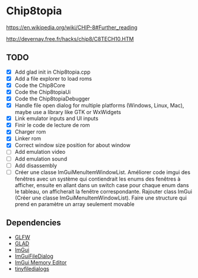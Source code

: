 # Chip8topia

https://en.wikipedia.org/wiki/CHIP-8#Further_reading

http://devernay.free.fr/hacks/chip8/C8TECH10.HTM

## TODO

- [x] Add glad init in Chip8topia.cpp
- [x] Add a file explorer to load roms
- [x] Code the Chip8Core
- [x] Code the Chip8topiaUi
- [x] Code the Chip8topiaDebugger
- [x] Handle file open dialog for multiple platforms (Windows, Linux, Mac), maybe use a library like GTK or WxWidgets
- [x] Link emulator inputs and UI inputs
- [x] Finir le code de lecture de rom
- [x] Charger rom
- [x] Linker rom
- [x] Correct window size position for about window
- [ ] Add emulation video
- [ ] Add emulation sound
- [ ] Add disassembly
- [ ] Créer une classe ImGuiMenuItemWindowList. Améliorer code imgui des fenêtres avec un système qui contiendrait les
  enums des fenêtres à afficher, ensuite en
  allant dans un switch case pour chaque enum dans le tableau, on afficherait la fenêtre correspondante. Rajouter class
  ImGui (Créer une classe ImGuiMenuItemWindowList). Faire une structure qui prend en paramètre un array seulement
  movable

## Dependencies

- [GLFW](https://www.glfw.org/)
- [GLAD](https://glad.dav1d.de/)
- [ImGui](https://github.com/ocornut/imgui)
- [ImGuiFileDialog](https://github.com/aiekick/ImGuiFileDialog)
- [ImGui Memory Editor](https://github.com/ocornut/imgui_club/tree/main/imgui_memory_editor)
- [tinyfiledialogs](https://sourceforge.net/projects/tinyfiledialogs/)

